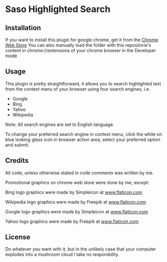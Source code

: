 # Saso Highlighted Search

## Installation
If you want to install this plugin for google chrome, get it from the [Chrome Web Store](https://chrome.google.com/webstore/detail/saso-highlighted-search/knkjhcbjbphbaknkgddnlgiaimonhbjp)
You can also manually load the folder with this repositorie's content in chrome://extensions of your chrome browser in the Developer mode

## Usage
This plugin is pretty straightforward, it allows you to search highlighted text from the context menu of your browser using four search
engines, i.e.
- Google
- Bing
- Yahoo
- Wikipedia

Note: All search engines are set to English language.

To change your preferred search engine in context menu, click the white on blue looking glass icon in browser action area, select your
preferred option and submit.

## Credits
All code, unless otherwise stated in code comments was written by me.

Promotional graphics on chrome web store were done by me, except:

Bing logo graphics were made by Simpleicon at www.flaticon.com

Wikipedia logo graphics were made by Freepik at www.flaticon.com

Google logo graphics were made by Simpleicon at www.flaticon.com

Yahoo logo graphics were made by Freepik at www.flaticon.com

## License
Do whatever you want with it, but in the unlikely case that your computer explodes into a mushroom cloud I take no responibility.


